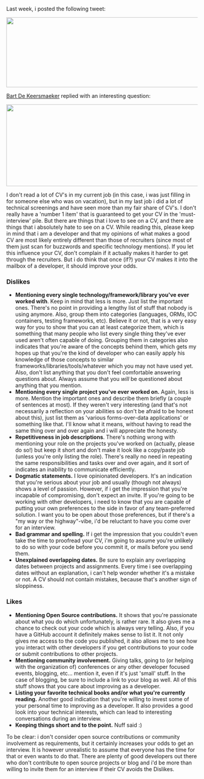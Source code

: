 Last week, i posted the following tweet:

<a href="http://davybrion.com/blog/wp-content/uploads/2011/07/first.png"><img src="http://davybrion.com/blog/wp-content/uploads/2011/07/first.png" alt="" title="first" width="546" height="184" class="aligncenter size-full wp-image-3452" /></a>

<a href="http://twitter.com/bart_dk" target="_blank">Bart De Keersmaeker</a> replied with an interesting question:

<a href="http://davybrion.com/blog/wp-content/uploads/2011/07/second.png"><img src="http://davybrion.com/blog/wp-content/uploads/2011/07/second.png" alt="" title="second" width="556" height="215" class="aligncenter size-full wp-image-3453" /></a>

I don't read a lot of CV's in my current job (in this case, i was just filling in for someone else who was on vacation), but in my last job i did a lot of technical screenings and have seen more than my fair share of CV's. I don't really have a 'number 1 item' that is guaranteed to get your CV in the 'must-interview' pile. But there are things that i love to see on a CV, and there are things that i absolutely hate to see on a CV. While reading this, please keep in mind that i am a developer and that my opinions of what makes a good CV are most likely entirely different than those of recruiters (since most of them just scan for buzzwords and specific technology mentions). If you let this influence your CV, don't complain if it actually makes it harder to get through the recruiters. But i do think that once (if?) your CV makes it into the mailbox of a developer, it should improve your odds. 

<h3>Dislikes</h3>
<ul>
	<li><strong>Mentioning every single technology/framework/library you've ever worked with</strong>. Keep in mind that less is more. Just list the important ones. There's no point in providing a lengthy list of stuff that nobody is using anymore. Also, group them into categories (languages, ORMs, IOC containers, testing frameworks, etc). Believe it or not, that is a very easy way for you to show that you can at least categorize them, which is something that many people who list every single thing they've ever used aren't often capable of doing. Grouping them in categories also indicates that you're aware of the concepts behind them, which gets my hopes up that you're the kind of developer who can easily apply his knowledge of those concepts to similar frameworks/libraries/tools/whatever which you may not have used yet. Also, don't list anything that you don't feel comfortable answering questions about. Always assume that you <em>will</em> be questioned about anything that you mention.</li>
	<li><strong>Mentioning every single project you've ever worked on.</strong> Again, less is more. Mention the important ones and describe them briefly (a couple of sentences at most). If they weren't very interesting (and that's not necessarily a reflection on your abilities so don't be afraid to be honest about this), just list them as 'various forms-over-data applications' or something like that. I'll know what it means, without having to read the same thing over and over again and i will appreciate the honesty.</li>
	<li><strong>Repetitiveness in job descriptions</strong>. There's nothing wrong with mentioning your role on the projects you've worked on (actually, please do so!) but keep it short and don't make it look like a copy/paste job (unless you're only listing the role). There's really no need in repeating the same responsibilities and tasks over and over again, and it sort of indicates an inability to communicate efficiently. </li>
	<li><strong>Dogmatic statements.</strong> I love opinionated developers. It's an indication that you're serious about your job and usually (though not always) shows a level of passion. However, if i get the impression that you're incapable of compromising, don't expect an invite. If you're going to be working with other developers, i need to know that you are capable of putting your own preferences to the side in favor of any team-preferred solution. I want you to be open about those preferences, but if there's a "my way or the highway"-vibe, i'd be reluctant to have you come over for an interview.</li>
	<li><strong>Bad grammar and spelling.</strong> If i get the impression that you couldn't even take the time to proofread your CV, i'm going to assume you're unlikely to do so with your code before you commit it, or mails before you send them.</li>
	<li><strong>Unexplained overlapping dates.</strong> Be sure to explain any overlapping dates between projects and assignments. Every time i see overlapping dates without an explanation, i can't help wonder whether it's a mistake or not. A CV should not contain mistakes, because that's another sign of sloppiness.</li>
</ul>

<h3>Likes</h3>
<ul>
	<li><strong>Mentioning Open Source contributions.</strong> It shows that you're passionate about what you do which unfortunately, is rather rare. It also gives me a chance to check out your code which is always very telling. Also, if you have a GitHub account it definitely makes sense to list it. It not only gives me access to the code you published, it also allows me to see how you interact with other developers if you get contributions to your code or submit contributions to other projects.</li>
	<li><strong>Mentioning community involvement.</strong> Giving talks, going to (or helping with the organization of) conferences or any other developer focused events, blogging, etc... mention it, even if it's just 'small' stuff. In the case of blogging, be sure to include a link to your blog as well. All of this stuff shows that you care about improving as a developer.</li>
	<li><strong>Listing your favorite technical books and/or what you're currently reading.</strong> Another good indication that you're willing to invest some of your personal time to improving as a developer. It also provides a good look into your technical interests, which can lead to interesting conversations during an interview.</li>
	<li><strong>Keeping things short and to the point.</strong> Nuff said :)</li>
</ul>

To be clear: i don't consider open source contributions or community involvement as requirements, but it certainly increases your odds to get an interview. It is however unrealistic to assume that everyone has the time for that or even wants to do that. There are plenty of good developers out there who don't contribute to open source projects or blog and i'd be more than willing to invite them for an interview if their CV avoids the Dislikes. 
